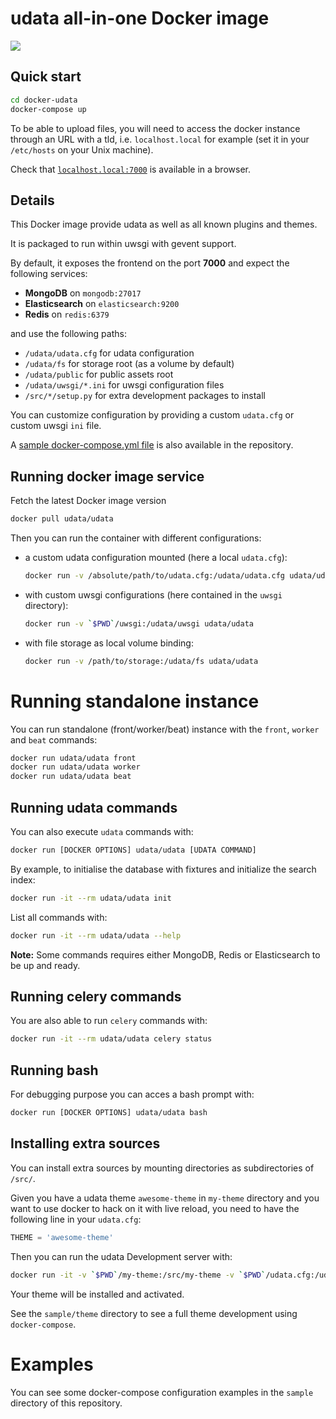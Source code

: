 # udata all-in-one Docker image

[![](https://images.microbadger.com/badges/image/udata/udata:2-alpine.svg)](https://microbadger.com/images/udata/udata:2-alpine "Docker image details")

## Quick start

```bash
cd docker-udata
docker-compose up
```

To be able to upload files, you will need to access the docker instance through an URL with a tld, i.e. `localhost.local` for example (set it in your `/etc/hosts` on your Unix machine).

Check that [`localhost.local:7000`](http://localhost.local:7000) is available in a browser.


## Details

This Docker image provide udata as well as all known plugins and themes.

It is packaged to run within uwsgi with gevent support.

By default, it exposes the frontend on the port **7000** and expect the following services:

* **MongoDB** on `mongodb:27017`
* **Elasticsearch** on `elasticsearch:9200`
* **Redis** on `redis:6379`

and use the following paths:

* `/udata/udata.cfg` for udata configuration
* `/udata/fs` for storage root (as a volume by default)
* `/udata/public` for public assets root
* `/udata/uwsgi/*.ini` for uwsgi configuration files
* `/src/*/setup.py` for extra development packages to install

You can customize configuration by providing a custom `udata.cfg` or custom uwsgi `ini` file.

A [sample docker-compose.yml file](https://github.com/opendatateam/docker-udata/blob/master/docker-compose.yml)
is also available in the repository.

## Running docker image service

Fetch the latest Docker image version

```bash
docker pull udata/udata
```

Then you can run the container with different configurations:

* a custom udata configuration mounted (here a local `udata.cfg`):

    ```bash
    docker run -v /absolute/path/to/udata.cfg:/udata/udata.cfg udata/udata
    ```

* with custom uwsgi configurations (here contained in the `uwsgi` directory):

    ```bash
    docker run -v `$PWD`/uwsgi:/udata/uwsgi udata/udata
    ```

* with file storage as local volume binding:

    ```bash
    docker run -v /path/to/storage:/udata/fs udata/udata
    ```

# Running standalone instance

You can run standalone (front/worker/beat) instance with the `front`, `worker` and `beat` commands:

```bash
docker run udata/udata front
docker run udata/udata worker
docker run udata/udata beat
```

## Running udata commands

You can also execute `udata` commands with:

```bash
docker run [DOCKER OPTIONS] udata/udata [UDATA COMMAND]
```

By example, to initialise the database with fixtures and initialize the search index:

```bash
docker run -it --rm udata/udata init
```

List all commands with:

```bash
docker run -it --rm udata/udata --help
```

**Note:** Some commands requires either MongoDB, Redis or Elasticsearch to be up and ready.

## Running celery commands

You are also able to run `celery` commands with:

```bash
docker run -it --rm udata/udata celery status
```

## Running bash

For debugging purpose you can acces a bash prompt with:

```bash
docker run [DOCKER OPTIONS] udata/udata bash
```

## Installing extra sources

You can install extra sources by mounting directories as subdirectories of `/src/`.

Given you have a udata theme `awesome-theme` in `my-theme` directory
and you want to use docker to hack on it with live reload,
you need to have the following line in your `udata.cfg`:

```python
THEME = 'awesome-theme'
```

Then you can run the udata Development server with:

```bash
docker run -it -v `$PWD`/my-theme:/src/my-theme -v `$PWD`/udata.cfg:/udata/udata.cfg --rm udata/udata serve
```
Your theme will be installed and activated.

See the `sample/theme` directory to see a full theme development using `docker-compose`.

# Examples

You can see some docker-compose configuration examples in the `sample` directory of this repository.
